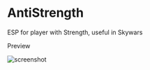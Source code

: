 # AntiStrength

ESP for player with Strength, useful in Skywars

Preview

![screenshot](https://i.imgur.com/1JasXc5.png)

